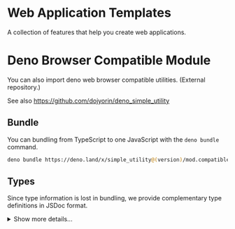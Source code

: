 # **Web Application Templates**
A collection of features that help you create web applications.

# Deno Browser Compatible Module
You can also import deno web browser compatible utilities. (External repository.)

See also https://github.com/dojyorin/deno_simple_utility

## Bundle
You can bundling from TypeScript to one JavaScript with the `deno bundle` command.

```sh
deno bundle https://deno.land/x/simple_utility@(version)/mod.compatible.ts > ./simple_utility.esm.js
```

## Types
Since type information is lost in bundling, we provide complementary type definitions in JSDoc format.

<p>
<details>
<summary>Show more details...</summary>
<p>

```js
/**
* @typedef {string | number | boolean | null | JsonArray | JsonObject} JsonStruct
* @typedef {JsonStruct[]} JsonArray
* @typedef {{[key in string]: JsonStruct}} JsonObject
*/

/**
* @typedef {Exclude<HeadersInit, Headers> | URLSearchParams} QueryInit
* @typedef {Omit<RequestInit, "window"> & {query?: QueryInit}} FetchInit
*/

/**
* @typedef {[string, Uint8Array]} FileInit
*/

/**
* @typedef {Uint8Array} PortableCryptoKey
* @typedef {Record<keyof CryptoKeyPair, PortableCryptoKey>} PortableCryptoKeyPair
*/

/**
* @typedef {object} FetchResponseType
* @property {string} text
* @property {JsonStruct} json
* @property {FormData} form
* @property {Uint8Array} byte
* @property {ArrayBuffer} buffer
* @property {Blob} blob
* @property {boolean} ok
* @property {number} code
* @property {Headers} header
* @property {Response} response
*/

/**
* @function base64Encode
* @param {Uint8Array} data
* @return {string}
*/

/**
* @function base64Decode
* @param {string} data
* @return {Uint8Array}
*/

/**
* @function cryptoRandom
* @param {number} size
* @return {Promise<Uint8Array>}
*/

/**
* @function cryptoHash
* @param {boolean} is512
* @param {Uint8Array} data
* @return {Promise<Uint8Array>}
*/

/**
* @function cryptoGenerateKey
* @param {boolean} isECDH
* @return {Promise<PortableCryptoKeyPair>}
*/

/**
* @function cryptoEncrypt
* @param {PortableCryptoKeyPair} kp
* @param {Uint8Array} data
* @return {Promise<Uint8Array>}
*/

/**
* @function cryptoDecrypt
* @param {PortableCryptoKeyPair} kp
* @param {Uint8Array} data
* @return {Promise<Uint8Array>}
*/

/**
* @function cryptoSign
* @param {PortableCryptoKey} k
* @param {Uint8Array} data
* @return {Promise<Uint8Array>}
*/

/**
* @function cryptoVerify
* @param {Uint8Array} signature
* @param {PortableCryptoKey} k
* @param {Uint8Array} data
* @return {Promise<boolean>}
*/

/**
* @function dateEncode
* @param {Date} [date]
* @return {number}
*/

/**
* @function dateDecode
* @param {number} time
* @return {Date}
*/

/**
* @function dateParse
* @param {string} dt
* @return {number}
*/

/**
* @function deflateEncode
* @param {Uint8Array} data
* @return {Promise<Uint8Array>}
*/

/**
* @function deflateDecode
* @param {Uint8Array} data
* @return {Promise<Uint8Array>}
*/

/**
* @function fetchExtend
* @template {keyof FetchResponseType} T
* @param {string} path
* @param {T} type
* @param {FetchInit} [option]
* @return {Promise<FetchResponseType[T]>}
*/

/**
* @function minipackEncode
* @param {FileInit[]} files
* @return {Promise<Uint8Array>}
*/

/**
* @function minipackDecode
* @param {Uint8Array} archive
* @return {Promise<FileInit[]>}
*/

/**
* @function ucEncode
* @param {string} data
* @return {Uint8Array}
*/

/**
* @function ucDecode
* @param {Uint8Array} data
* @return {string}
*/

/**
* @function hexEncode
* @param {Uint8Array} data
* @return {string}
*/

/**
* @function trimExtend
* @param {string} data
* @return {string}
*/
```

</p>
</details>
</p>